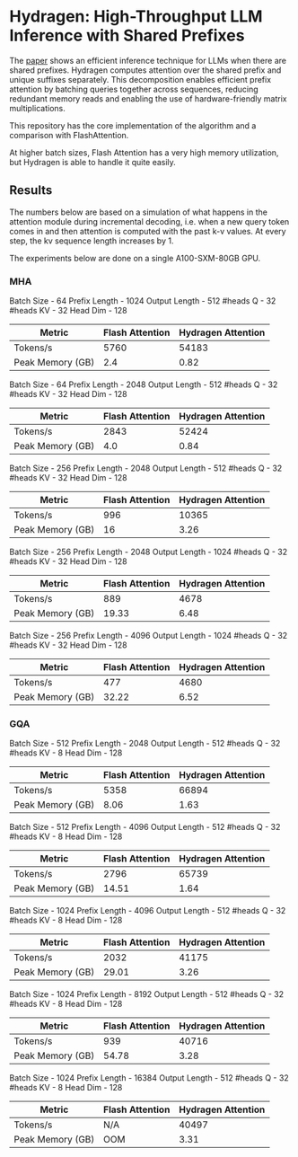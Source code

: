 # Hydragen: High-Throughput LLM Inference with Shared Prefixes

The [paper](https://arxiv.org/abs/2402.05099) shows an efficient inference technique for LLMs when there are shared prefixes. Hydragen computes attention over the shared prefix and unique suffixes separately. This decomposition enables efficient prefix attention by batching queries together across sequences, reducing redundant memory reads and enabling the use of hardware-friendly matrix multiplications.

This repository has the core implementation of the algorithm and a comparison with FlashAttention.

At higher batch sizes, Flash Attention has a very high memory utilization, but Hydragen is able to handle it quite easily. 

## Results

The numbers below are based on a simulation of what happens in the attention module during incremental decoding, i.e. when a new query token comes in and then attention is computed with the past k-v values. At every step, the kv sequence length increases by 1.

The experiments below are done on a single A100-SXM-80GB GPU.

### MHA

Batch Size - 64
Prefix Length - 1024
Output Length - 512
#heads Q - 32
#heads KV - 32
Head Dim - 128

| Metric           | Flash Attention | Hydragen Attention |
|------------------|-----------------|--------------------|
| Tokens/s         | 5760            | 54183              |
| Peak Memory (GB) | 2.4             | 0.82               |

Batch Size - 64
Prefix Length - 2048
Output Length - 512
#heads Q - 32
#heads KV - 32
Head Dim - 128

| Metric           | Flash Attention | Hydragen Attention |
|------------------|-----------------|--------------------|
| Tokens/s         | 2843            | 52424              |
| Peak Memory (GB) | 4.0             | 0.84               |

Batch Size - 256
Prefix Length - 2048
Output Length - 512
#heads Q - 32
#heads KV - 32
Head Dim - 128

| Metric           | Flash Attention | Hydragen Attention |
|------------------|-----------------|--------------------|
| Tokens/s         | 996             | 10365              |
| Peak Memory (GB) | 16              | 3.26               |

Batch Size - 256
Prefix Length - 2048
Output Length - 1024
#heads Q - 32
#heads KV - 32
Head Dim - 128

| Metric           | Flash Attention | Hydragen Attention |
|------------------|-----------------|--------------------|
| Tokens/s         | 889             | 4678               |
| Peak Memory (GB) | 19.33           | 6.48               |

Batch Size - 256
Prefix Length - 4096
Output Length - 1024
#heads Q - 32
#heads KV - 32
Head Dim - 128

| Metric           | Flash Attention | Hydragen Attention |
|------------------|-----------------|--------------------|
| Tokens/s         | 477             | 4680               |
| Peak Memory (GB) | 32.22           | 6.52               |

### GQA

Batch Size - 512
Prefix Length - 2048
Output Length - 512
#heads Q - 32
#heads KV - 8
Head Dim - 128

| Metric           | Flash Attention | Hydragen Attention |
|------------------|-----------------|--------------------|
| Tokens/s         | 5358            | 66894              |
| Peak Memory (GB) | 8.06            | 1.63               |

Batch Size - 512
Prefix Length - 4096
Output Length - 512
#heads Q - 32
#heads KV - 8
Head Dim - 128

| Metric           | Flash Attention | Hydragen Attention |
|------------------|-----------------|--------------------|
| Tokens/s         | 2796            | 65739              |
| Peak Memory (GB) | 14.51           | 1.64               |

Batch Size - 1024
Prefix Length - 4096
Output Length - 512
#heads Q - 32
#heads KV - 8
Head Dim - 128

| Metric           | Flash Attention | Hydragen Attention |
|------------------|-----------------|--------------------|
| Tokens/s         | 2032            | 41175              |
| Peak Memory (GB) | 29.01           | 3.26               |

Batch Size - 1024
Prefix Length - 8192
Output Length - 512
#heads Q - 32
#heads KV - 8
Head Dim - 128

| Metric           | Flash Attention | Hydragen Attention |
|------------------|-----------------|--------------------|
| Tokens/s         | 939             | 40716              |
| Peak Memory (GB) | 54.78           | 3.28               |

Batch Size - 1024
Prefix Length - 16384
Output Length - 512
#heads Q - 32
#heads KV - 8
Head Dim - 128

| Metric           | Flash Attention | Hydragen Attention |
|------------------|-----------------|--------------------|
| Tokens/s         | N/A             | 40497              |
| Peak Memory (GB) | OOM             | 3.31               |
